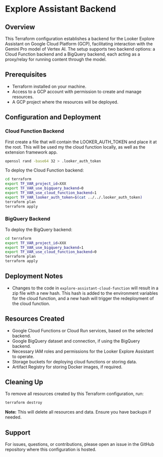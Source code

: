 # Explore Assistant Backend

## Overview

This Terraform configuration establishes a backend for the Looker Explore Assistant on Google Cloud Platform (GCP), facilitating interaction with the Gemini Pro model of Vertex AI. The setup supports two backend options: a Cloud Function backend and a BigQuery backend, each acting as a proxy/relay for running content through the model.

## Prerequisites

- Terraform installed on your machine.
- Access to a GCP account with permission to create and manage resources.
- A GCP project where the resources will be deployed.

## Configuration and Deployment

### Cloud Function Backend

First create a file that will contain the LOOKER_AUTH_TOKEN and place it at the root. This will be used my the cloud function locally, as well as the extension framework app.

```bash
openssl rand -base64 32 > .looker_auth_token

```

To deploy the Cloud Function backend:

```bash
cd terraform 
export TF_VAR_project_id=XXX
export TF_VAR_use_bigquery_backend=0
export TF_VAR_use_cloud_function_backend=1
export TF_VAR_looker_auth_token=$(cat ../../.looker_auth_token)
terraform plan
terraform apply
```

### BigQuery Backend

To deploy the BigQuery backend:

```bash
cd terraform 
export TF_VAR_project_id=XXX
export TF_VAR_use_bigquery_backend=1
export TF_VAR_use_cloud_function_backend=0
terraform plan
terraform apply
```

## Deployment Notes

- Changes to the code in `explore-assistant-cloud-function` will result in a zip file with a new hash. This hash is added to the environment variables for the cloud function, and a new hash will trigger the redeployment of the cloud function.

## Resources Created

- Google Cloud Functions or Cloud Run services, based on the selected backend.
- Google BigQuery dataset and connection, if using the BigQuery backend.
- Necessary IAM roles and permissions for the Looker Explore Assistant to operate.
- Storage buckets for deploying cloud functions or storing data.
- Artifact Registry for storing Docker images, if required.

## Cleaning Up

To remove all resources created by this Terraform configuration, run:

```sh
terraform destroy
```

**Note:** This will delete all resources and data. Ensure you have backups if needed.

## Support

For issues, questions, or contributions, please open an issue in the GitHub repository where this configuration is hosted.
